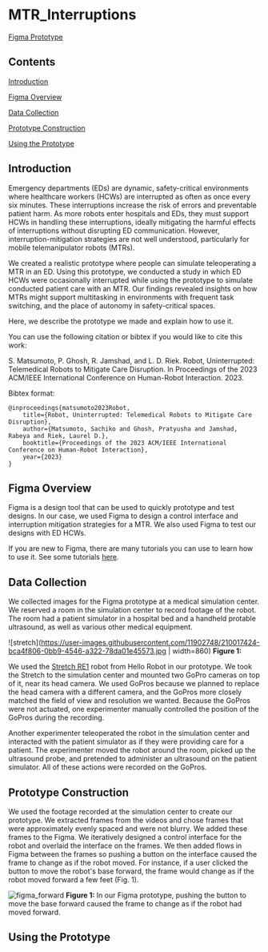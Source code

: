 # MTR_Interruptions

[Figma Prototype](https://www.figma.com/community/file/1190400578743283663)

## Contents

[Introduction](#introduction)

[Figma Overview](#figma-overview)

[Data Collection](#data-collection)

[Prototype Construction](#prototype-construction)

[Using the Prototype](#using-the-prototype)

## Introduction

Emergency departments (EDs) are dynamic, safety-critical environments where healthcare workers (HCWs) are interrupted as often as once every six minutes. These interruptions increase the risk of errors and preventable patient harm. As more robots enter hospitals and EDs, they must support HCWs in handling these interruptions, ideally mitigating the harmful effects of interruptions without disrupting ED communication. However, interruption-mitigation strategies are not well understood, particularly for mobile telemanipulator robots (MTRs).

We created a realistic prototype where people can simulate teleoperating a MTR in an ED. Using this prototype, we conducted a study in which ED HCWs were occasionally interrupted while using the prototype to simulate conducted patient care with an MTR. Our findings revealed insights on how MTRs might support multitasking in environments with frequent task switching, and the place of autonomy in safety-critical spaces.

Here, we describe the prototype we made and explain how to use it.

You can use the following citation or bibtex if you would like to cite this work:

S. Matsumoto, P. Ghosh, R. Jamshad, and L. D. Riek. Robot, Uninterrupted: Telemedical Robots to Mitigate Care Disruption. In Proceedings of the 2023 ACM/IEEE International Conference on Human-Robot Interaction. 2023.

Bibtex format:

```
@inproceedings{matsumoto2023Robot,
    title={Robot, Uninterrupted: Telemedical Robots to Mitigate Care Disruption},
    author={Matsumoto, Sachiko and Ghosh, Pratyusha and Jamshad, Rabeya and Riek, Laurel D.},
    booktitle={Proceedings of the 2023 ACM/IEEE International Conference on Human-Robot Interaction},
    year={2023}
}
```

## Figma Overview

Figma is a design tool that can be used to quickly prototype and test designs. In our case, we used Figma to design a control interface and interruption mitigation strategies for a MTR. We also used Figma to test our designs with ED HCWs.

If you are new to Figma, there are many tutorials you can use to learn how to use it. See some tutorials [here](https://help.figma.com/hc/en-us/sections/4405269443991-Figma-for-Beginners-4-parts-).

## Data Collection

We collected images for the Figma prototype at a medical simulation center. We reserved a room in the simulation center to record footage of the robot. The room had a patient simulator in a hospital bed and a handheld protable ultrasound, as well as various other medical equipment.

![stretch](https://user-images.githubusercontent.com/11902748/210017424-bca4f806-0bb9-4546-a322-78da01e45573.jpg | width=860)
<b>Figure 1:</b>

We used the [Stretch RE1](https://hello-robot.com/product) robot from Hello Robot in our prototype. We took the Stretch to the simulation center and mounted two GoPro cameras on top of it, near its head camera. We used GoPros because we planned to replace the head camera with a different camera, and the GoPros more closely matched the field of view and resolution we wanted. Because the GoPros were not actuated, one experimenter manually controlled the position of the GoPros during the recording.

Another experimenter teleoperated the robot in the simulation center and interacted with the patient simulator as if they were providing care for a patient. The experimenter moved the robot around the room, picked up the ultrasound probe, and pretended to administer an ultrasound on the patient simulator. All of these actions were recorded on the GoPros.

## Prototype Construction

We used the footage recorded at the simulation center to create our prototype. We extracted frames from the videos and chose frames that were approximately evenly spaced and were not blurry. We added these frames to the Figma. We iteratively designed a control interface for the robot and overlaid the interface on the frames. We then added flows in Figma between the frames so pushing a button on the interface caused the frame to change as if the robot moved. For instance, if a user clicked the button to move the robot's base forward, the frame would change as if the robot moved forward a few feet (Fig. 1).

![figma_forward](https://user-images.githubusercontent.com/11902748/210017088-0a9a7fff-e3cd-44b5-b327-5b5bf532e41c.png)
<b>Figure 1:</b> In our Figma prototype, pushing the button to move the base forward caused the frame to change as if the robot had moved forward.

## Using the Prototype

